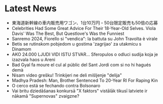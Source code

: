 # Latest News
-  東海道新幹線の車内販売用ワゴン、1台10万円・50台限定販売も50倍の応募
-  Celebrities Had Some Great Advice For Their 18-Year-Old Selves. Viola Davis' Was The Best, But Questlove's Was the Funniest
-  Sanremo 2024, Fiorello si "vendica": la battuta su John Travolta è virale
-  Betis se rutinskom pobjedom u gostima 'zagrijao' za utakmicu s Dinamom
-  AKO 24.000 LJUDI VIDI ISTU STVAR... Sferopulos o odluci sudija koja je izazvala haos u Areni
-  Bad Gyal fa moure el cul al públic del Sant Jordi com si no hi hagués demà
-  Nisam video grešku! Trinkijeri ne deli mišljenje "delija"
-  Madhya Pradesh: Man, Brother Sentenced To 20-Year RI For Raping Kin
-  O cerco está se fechando contra Bolsonaro
-  Vai britu dziedāšanas konkursā "X faktors" vistālāk tikusī latviete ir nākamā "Supernovas" zvaigzne?
